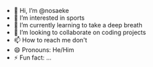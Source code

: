 - 👋 Hi, I’m @nosaeke
- 👀 I’m interested in sports
- 🌱 I’m currently learning to take a deep breath
- 💞️ I’m looking to collaborate on coding projects
- 📫 How to reach me don't
- 😄 Pronouns: He/Him
- ⚡ Fun fact: ...

<!---
nosaeke/nosaeke is a ✨ special ✨ repository because its `README.md` (this file) appears on your GitHub profile.
You can click the Preview link to take a look at your changes.
--->
